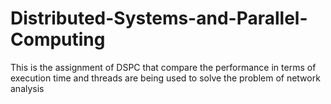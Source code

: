 # Distributed-Systems-and-Parallel-Computing
This is the assignment of DSPC that compare the performance in terms of execution time and threads are being used to solve the problem of network analysis
